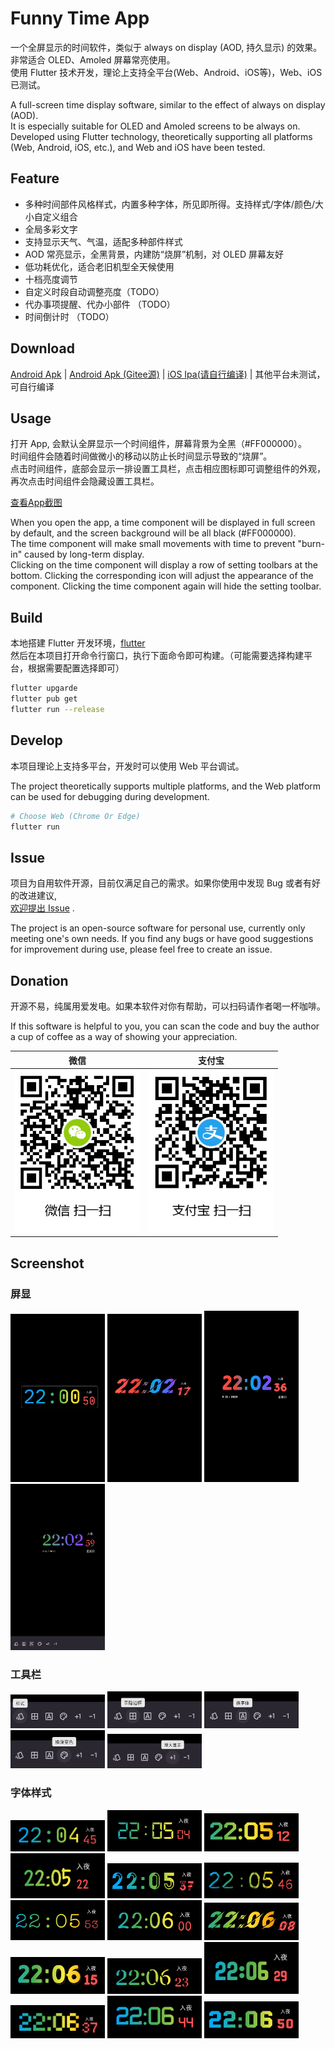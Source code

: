 # Funny Time App

一个全屏显示的时间软件，类似于 always on display (AOD, 持久显示) 的效果。  
非常适合 OLED、Amoled 屏幕常亮使用。  
使用 Flutter 技术开发，理论上支持全平台(Web、Android、iOS等)，Web、iOS 已测试。  

A full-screen time display software, similar to the effect of always on display (AOD).  
It is especially suitable for OLED and Amoled screens to be always on.  
Developed using Flutter technology, theoretically supporting all platforms (Web, Android, iOS, etc.), and Web and iOS have been tested.  

## Feature   

- 多种时间部件风格样式，内置多种字体，所见即所得。支持样式/字体/颜色/大小自定义组合  
- 全局多彩文字  
- 支持显示天气、气温，适配多种部件样式  
- AOD 常亮显示，全黑背景，内建防“烧屏”机制，对 OLED 屏幕友好  
- 低功耗优化，适合老旧机型全天候使用  
- 十档亮度调节  
- 自定义时段自动调整亮度（TODO）  
- 代办事项提醒、代办小部件 （TODO）  
- 时间倒计时 （TODO）  

## Download  

[Android Apk](https://github.com/dengsgo/funny_time/releases) |
[Android Apk (Gitee源)](https://gitee.com/dengsgo/funny_time/releases) |
[iOS Ipa(请自行编译)](#build) | 其他平台未测试，可自行编译

## Usage 

打开 App, 会默认全屏显示一个时间组件，屏幕背景为全黑（#FF000000）。  
时间组件会随着时间做微小的移动以防止长时间显示导致的“烧屏”。   
点击时间组件，底部会显示一排设置工具栏，点击相应图标即可调整组件的外观，再次点击时间组件会隐藏设置工具栏。  

[查看App截图 ](#screenshot)  

When you open the app, a time component will be displayed in full screen by default, and the screen background will be all black (#FF000000).  
The time component will make small movements with time to prevent "burn-in" caused by long-term display.  
Clicking on the time component will display a row of setting toolbars at the bottom. Clicking the corresponding icon will adjust the appearance of the component. Clicking the time component again will hide the setting toolbar.   

## Build

本地搭建 Flutter 开发环境，[flutter](https://flutter.dev)  
然后在本项目打开命令行窗口，执行下面命令即可构建。（可能需要选择构建平台，根据需要配置选择即可）

``` bash
flutter upgarde 
flutter pub get 
flutter run --release
```

## Develop 

本项目理论上支持多平台，开发时可以使用 Web 平台调试。  

The project theoretically supports multiple platforms, and the Web platform can be used for debugging during development.  

```bash
# Choose Web (Chrome Or Edge)
flutter run 
```

## Issue 

项目为自用软件开源，目前仅满足自己的需求。如果你使用中发现 Bug 或者有好的改进建议,  
[欢迎提出 Issue](https://github.com/dengsgo/funny_time/issues) .   

The project is an open-source software for personal use, currently only meeting one's own needs. If you find any bugs or have good suggestions for improvement during use, please feel free to create an issue.  

## Donation

开源不易，纯属用爱发电。如果本软件对你有帮助，可以扫码请作者喝一杯咖啡。  

If this software is helpful to you, you can scan the code and buy the author a cup of coffee as a way of showing your appreciation.  

| 微信                                                        | 支付宝                                                        |
|-----------------------------------------------------------|------------------------------------------------------------|
| <img alt="微信" src="./doc/qrcode/wxpay.png" width="200" /> | <img alt="微信" src="./doc/qrcode/alipay.png" width="200" /> |


## Screenshot

### 屏显 

<img alt="屏显" src="./doc/asserts/sceen01.png" width="30%"/>  
<img alt="屏显" src="./doc/asserts/screen02.png" width="30%"/>  
<img alt="屏显" src="./doc/asserts/screen03.png" width="30%"/>
<img alt="屏显" src="./doc/asserts/screen_04.png" width="30%"/>  
<br/>

### 工具栏

<img alt="工具栏" src="./doc/asserts/toolbar (1).png" width="30%"/>  
<img alt="工具栏" src="./doc/asserts/toolbar (2).png" width="30%"/>  
<img alt="工具栏" src="./doc/asserts/toolbar (3).png" width="30%"/>  
<img alt="工具栏" src="./doc/asserts/toolbar (4).png" width="30%"/>  
<img alt="工具栏" src="./doc/asserts/toolbar (5).png" width="30%"/>
<br/>

### 字体样式

<img alt="字体样式" src="./doc/asserts/fontStyle (1).png" width="30%"/>
<img alt="字体样式" src="./doc/asserts/fontStyle (2).png" width="30%"/>
<img alt="字体样式" src="./doc/asserts/fontStyle (3).png" width="30%"/>
<img alt="字体样式" src="./doc/asserts/fontStyle (4).png" width="30%"/>
<img alt="字体样式" src="./doc/asserts/fontStyle (5).png" width="30%"/>
<img alt="字体样式" src="./doc/asserts/fontStyle (6).png" width="30%"/>
<img alt="字体样式" src="./doc/asserts/fontStyle (7).png" width="30%"/>
<img alt="字体样式" src="./doc/asserts/fontStyle (8).png" width="30%"/>
<img alt="字体样式" src="./doc/asserts/fontStyle (9).png" width="30%"/>
<img alt="字体样式" src="./doc/asserts/fontStyle (10).png" width="30%"/>
<img alt="字体样式" src="./doc/asserts/fontStyle (11).png" width="30%"/>
<img alt="字体样式" src="./doc/asserts/fontStyle (12).png" width="30%"/>
<img alt="字体样式" src="./doc/asserts/fontStyle (13).png" width="30%"/>
<img alt="字体样式" src="./doc/asserts/fontStyle (14).png" width="30%"/>
<img alt="字体样式" src="./doc/asserts/fontStyle (15).png" width="30%"/>








